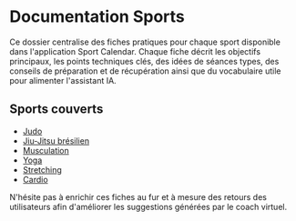 # Documentation Sports

Ce dossier centralise des fiches pratiques pour chaque sport disponible dans l'application Sport Calendar. Chaque fiche décrit les objectifs principaux, les points techniques clés, des idées de séances types, des conseils de préparation et de récupération ainsi que du vocabulaire utile pour alimenter l'assistant IA.

## Sports couverts

- [Judo](judo.md)
- [Jiu-Jitsu brésilien](jjb.md)
- [Musculation](strength.md)
- [Yoga](yoga.md)
- [Stretching](stretch.md)
- [Cardio](cardio.md)

N'hésite pas à enrichir ces fiches au fur et à mesure des retours des utilisateurs afin d'améliorer les suggestions générées par le coach virtuel.
